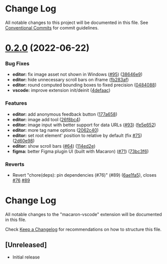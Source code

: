 # Change Log

All notable changes to this project will be documented in this file.
See [Conventional Commits](https://conventionalcommits.org) for commit guidelines.

# [0.2.0](https://github.com/macaron-elements/macaron/compare/v0.1.1...v0.2.0) (2022-06-22)


### Bug Fixes

* **editor:** fix image asset not shown in Windows ([#95](https://github.com/macaron-elements/macaron/issues/95)) ([38646e9](https://github.com/macaron-elements/macaron/commit/38646e906104f706415da9f6ac7b3550bad971b9))
* **editor:** hide unnecessary scroll bars on iframe ([fb283af](https://github.com/macaron-elements/macaron/commit/fb283af6aaf8921e5dab2295cd6192ca3050f367))
* **editor:** round computed bounding boxes to fixed precision ([0484088](https://github.com/macaron-elements/macaron/commit/04840880a38df13da9df10cf32361656a48d019d))
* **vscode:** improve extension init/deinit ([4defaac](https://github.com/macaron-elements/macaron/commit/4defaac284f429f09445d3d1c962551a03b22f7b))


### Features

* **editor:** add anonymous feedback button ([177a658](https://github.com/macaron-elements/macaron/commit/177a65851134986f3edc2dbe807f90391974365e))
* **editor:** image add tool ([26f8bc4](https://github.com/macaron-elements/macaron/commit/26f8bc4772dedc30ebef4b1fbb662540496b41ed))
* **editor:** image input with better support for data URLs ([#93](https://github.com/macaron-elements/macaron/issues/93)) ([fe5e652](https://github.com/macaron-elements/macaron/commit/fe5e652148596f4517a493e6dde144b79c31fb04))
* **editor:** more tag name options ([2062c40](https://github.com/macaron-elements/macaron/commit/2062c40f768b7049d08264f58abb2a1bb48dc432))
* **editor:** set root element' position to relative by default (fix [#75](https://github.com/macaron-elements/macaron/issues/75)) ([2d60e98](https://github.com/macaron-elements/macaron/commit/2d60e983199206a98b4e2e3e8c2bdaae1f8c4825))
* **editor:** show scroll bars ([#64](https://github.com/macaron-elements/macaron/issues/64)) ([114ed2e](https://github.com/macaron-elements/macaron/commit/114ed2eb291d3e4f87d66252e2d627bb18292c9e))
* **figma:** better Figma plugin UI (built with Macaron) ([#71](https://github.com/macaron-elements/macaron/issues/71)) ([73bc3f6](https://github.com/macaron-elements/macaron/commit/73bc3f6f9782c4f19f2dc9611b255ed82c414aba))


### Reverts

* Revert "chore(deps): pin dependencies (#76)" (#89) ([6ae1fa5](https://github.com/macaron-elements/macaron/commit/6ae1fa51bcca9ef101f9784b6752cab0a3e90827)), closes [#76](https://github.com/macaron-elements/macaron/issues/76) [#89](https://github.com/macaron-elements/macaron/issues/89)





# Change Log

All notable changes to the "macaron-vscode" extension will be documented in this file.

Check [Keep a Changelog](http://keepachangelog.com/) for recommendations on how to structure this file.

## [Unreleased]

- Initial release
